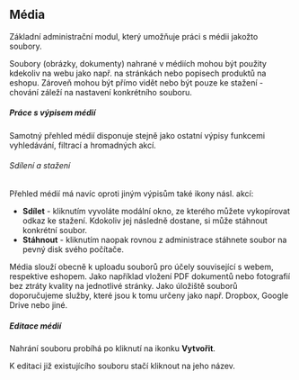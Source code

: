 ## Média

Základní administrační modul, který umožňuje práci s médii jakožto soubory. 

Soubory (obrázky, dokumenty) nahrané v médiích mohou být použity kdekoliv na webu jako např. na stránkách nebo popisech produktů na eshopu. Zároveň mohou být přímo vidět nebo být pouze ke stažení - chování záleží na nastavení konkrétního souboru.


##### Práce s výpisem médií

Samotný přehled médií disponuje stejně jako ostatní výpisy  funkcemi vyhledávání, filtrací a hromadných akcí.

###### Sdílení a stažení

Přehled médií má navíc oproti jiným výpisům také ikony násl. akcí:

+ **Sdílet** - kliknutím vyvoláte modální okno, ze kterého můžete vykopírovat odkaz ke stažení. Kdokoliv jej následně dostane, si může stáhnout konkrétní soubor.
+ **Stáhnout** - kliknutím naopak rovnou z administrace stáhnete soubor na pevný disk svého počítače. 

Média slouží obecně k uploadu souborů pro účely související s webem, respektive eshopem. Jako například vložení PDF dokumentů nebo fotografií bez ztráty kvality na jednotlivé stránky. Jako úložiště souborů doporučujeme služby, které jsou k tomu určeny jako např. Dropbox, Google Drive nebo jiné.


##### Editace médií 

Nahrání souboru probíhá po kliknutí na ikonku **Vytvořit**. 

K editaci již existujícího souboru stačí kliknout na jeho název.